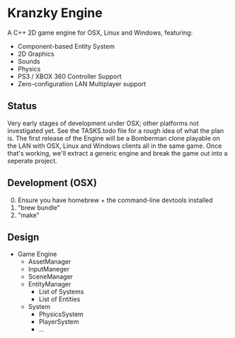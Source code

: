 Kranzky Engine
==============

A C++ 2D game engine for OSX, Linux and Windows, featuring:

* Component-based Entity System
* 2D Graphics
* Sounds
* Physics
* PS3 / XBOX 360 Controller Support
* Zero-configuration LAN Multiplayer support

Status
------

Very early stages of development under OSX; other platforms not investigated
yet. See the TASKS.todo file for a rough idea of what the plan is. The first
release of the Engine will be a Bomberman clone playable on the LAN with OSX,
Linux and Windows clients all in the same game. Once that's working, we'll
extract a generic engine and break the game out into a seperate project.

Development (OSX)
-----------------

0. Ensure you have homebrew + the command-line devtools installed
1. "brew bundle"
2. "make"

Design
------

* Game Engine
  + AssetManager
  + InputManeger
  + SceneManager
  + EntityManager
    - List of Systems
    - List of Entities
  + System
    - PhysicsSystem
    - PlayerSystem
    - ...

